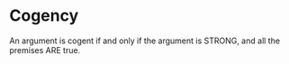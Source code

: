 # Cogency
An argument is cogent if and only if the argument is STRONG, and all the premises ARE true.
